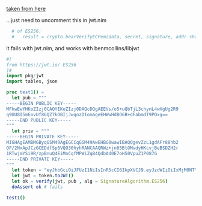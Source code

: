 [taken from here](https://github.com/yglukhov/nim-jwt/issues/11#issuecomment-694504078)

...just need to uncomment this in jwt.nim
```nim
  # of ES256:
  #   result = crypto.bearVerifyECPem(data, secret, signature, addr sha256Vtable, addr ecPrimeI15, sha256SIZE)
```
it fails with jwt.nim, and works with benmcollins/libjwt

```nim
#[
from https://jwt.io/ ES256
]#
import pkg/jwt
import tables, json

proc test1() =
  let pub = """
-----BEGIN PUBLIC KEY-----
MFkwEwYHKoZIzj0CAQYIKoZIzj0DAQcDQgAEEVs/o5+uQbTjL3chynL4wXgUg2R9
q9UU8I5mEovUf86QZ7kOBIjJwqnzD1omageEHWwHdBO6B+dFabmdT9POxg==
-----END PUBLIC KEY-----
"""
  let priv = """
-----BEGIN PRIVATE KEY-----
MIGHAgEAMBMGByqGSM49AgEGCCqGSM49AwEHBG0wawIBAQQgevZzL1gdAFr88hb2
OF/2NxApJCzGCEDdfSp6VQO30hyhRANCAAQRWz+jn65BtOMvdyHKcvjBeBSDZH2r
1RTwjmYSi9R/zpBnuQ4EiMnCqfMPWiZqB4QdbAd0E7oH50VpuZ1P087G
-----END PRIVATE KEY-----
"""
  let token = "eyJhbGciOiJFUzI1NiIsInR5cCI6IkpXVCJ9.eyJzdWIiOiIxMjM0NTY3ODkwIiwibmFtZSI6IkpvaG4gRG9lIiwiYWRtaW4iOnRydWUsImlhdCI6MTUxNjIzOTAyMn0.tyh-VfuzIxCyGYDlkBA7DfyjrqmSHu6pQ2hoZuFqUSLPNY2N0mpHb3nk5K17HWP_3cYHBw7AhHale5wky6-sVA"
  let jwt = token.toJWT()
  let ok = verify(jwt, pub , alg = SignatureAlgorithm.ES256)
  doAssert ok # fails

test1()
```
